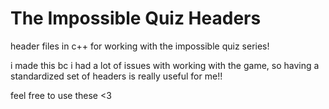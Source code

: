 # The Impossible Quiz Headers

header files in c++ for working with the impossible quiz series!

i made this bc i had a lot of issues with working with the game, so having a standardized set of headers is really useful for me!!

feel free to use these <3

